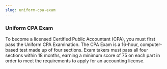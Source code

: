 ```yaml
---
slug: uniform-cpa-exam
---
```

### Uniform CPA Exam

To become a licensed Certified Public Accountant (CPA), you must first pass the Uniform CPA Examination. The CPA Exam is a 16-hour, computer-based test made up of four sections. Exam takers must pass all four sections within 18 months, earning a minimum score of 75 on each part in order to meet the requirements to apply for an accounting license.